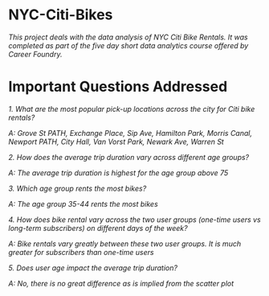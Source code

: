# NYC-Citi-Bikes

_This project deals with the data analysis of NYC Citi Bike Rentals. It was completed as part of the five day short data analytics course offered by Career Foundry._

# Important Questions Addressed

*1. What are the most popular pick-up locations across the city for Citi bike rentals?*

_A: Grove St PATH, Exchange Place, Sip Ave, Hamilton Park, Morris Canal, Newport PATH, City Hall, Van Vorst Park, Newark Ave, Warren St_

*2. How does the average trip duration vary across different age groups?*

_A: The average trip duration is highest for the age group above 75_

*3. Which age group rents the most bikes?*

_A: The age group 35-44 rents the most bikes_

*4. How does bike rental vary across the two user groups (one-time users vs long-term subscribers) on different days of the week?*

_A: Bike rentals vary greatly between these two user groups. It is much greater for subscribers than one-time users_

*5. Does user age impact the average trip duration?*

_A: No, there is no great difference as is implied from the scatter plot_
